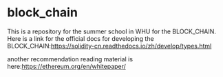 # block_chain
This is a repository for the summer school in WHU for the BLOCK_CHAIN.
Here is a link for the official docs for developing the BLOCK_CHAIN:https://solidity-cn.readthedocs.io/zh/develop/types.html

another recommendation reading material is here:https://ethereum.org/en/whitepaper/

